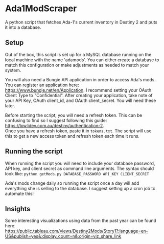 # Ada1ModScraper

A python script that fetches Ada-1's current inventory in Destiny 2 and puts it into a database.

## Setup

Out of the box, this script is set up for a MySQL database running on the local machine with the name 'adamods'. 
You can either create a database to match this configuration or make adjustments as needed to match your system.

You will also need a Bungie API application in order to access Ada's mods. You can register an application here: https://www.bungie.net/en/Application. I recommend setting your OAuth Client Type to "Confidential".
After creating your application, take note of your API Key, OAuth client_id, and OAuth client_secret. You will need these later.

Before starting the script, you will need a refresh token. This can be confusing to find so I suggest following this guide: https://lowlidev.com.au/destiny/authentication-2.  
Once you have a refresh token, paste it in `tokens.txt`. The script will use this to get a new access token and refresh token each time it runs.

## Running the script

When running the script you will need to include your database password, API key, and client secret as command line arguments. The syntax should look like:
`python getMods.py DATABASE_PASSWORD API_KEY CLIENT_SECRET`

Ada's mods change daily so running the script once a day will add everything she is selling to the database. I suggest setting up a cron job to automate this! 

## Insights

Some interesting visualizations using data from the past year can be found here:
https://public.tableau.com/views/Destiny2Mods/Story1?:language=en-US&publish=yes&:display_count=n&:origin=viz_share_link
